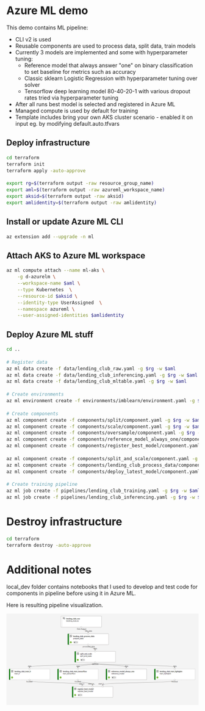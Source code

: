# Azure ML demo

This demo contains ML pipeline:
- CLI v2 is used
- Reusable components are used to process data, split data, train models
- Currently 3 models are implemented and some with hyperparameter tuning:
  - Reference model that always answer "one" on binary classification to set baseline for metrics such as accuracy
  - Classic sklearn Logistic Regression with hyperparameter tuning over solver
  - Tensorflow deep learning model 80-40-20-1 with various dropout rates tried via hyperparameter tuning
- After all runs best model is selected and registered in Azure ML
- Managed compute is used by default for training
- Template includes bring your own AKS cluster scenario - enabled it on input eg. by modifying default.auto.tfvars

## Deploy infrastructure

```bash
cd terraform
terraform init
terraform apply -auto-approve

export rg=$(terraform output -raw resource_group_name)
export aml=$(terraform output -raw azureml_workspace_name)
export aksid=$(terraform output -raw aksid)
export amlidentity=$(terraform output -raw amlidentity)
```

## Install or update Azure ML CLI

```bash
az extension add --upgrade -n ml
```

## Attach AKS to Azure ML workspace

```bash
az ml compute attach --name ml-aks \
    -g d-azurelm \
    --workspace-name $aml \
    --type Kubernetes  \
    --resource-id $aksid \
    --identity-type UserAssigned  \
    --namespace azureml \
    --user-assigned-identities $amlidentity
```

## Deploy Azure ML stuff

```bash
cd ..

# Register data
az ml data create -f data/lending_club_raw.yaml -g $rg -w $aml
az ml data create -f data/lending_club_inferencing.yaml -g $rg -w $aml
az ml data create -f data/lending_club_mltable.yaml -g $rg -w $aml

# Create environments
az ml environment create -f environments/imblearn/environment.yaml -g $rg -w $aml

# Create components
az ml component create -f components/split/component.yaml -g $rg -w $aml
az ml component create -f components/scale/component.yaml -g $rg -w $aml
az ml component create -f components/oversample/component.yaml -g $rg -w $aml
az ml component create -f components/reference_model_always_one/component.yaml -g $rg -w $aml
az ml component create -f components/register_best_model/component.yaml -g $rg -w $aml

az ml component create -f components/split_and_scale/component.yaml -g $rg -w $aml
az ml component create -f components/lending_club_process_data/component.yaml -g $rg -w $aml
az ml component create -f components/deploy_latest_model/component.yaml -g $rg -w $aml

# Create training pipeline
az ml job create -f pipelines/lending_club_training.yaml -g $rg -w $aml
az ml job create -f pipelines/lending_club_inferencing.yaml -g $rg -w $aml
```

# Destroy infrastructure

```bash
cd terraform
terraform destroy -auto-approve
```

# Additional notes
local_dev folder contains notebooks that I used to develop and test code for components in pipeline before using it in Azure ML.

Here is resulting pipeline visualization.

![Pipeline](./images/pipeline.png)